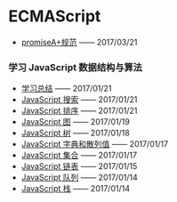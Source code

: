 # ECMAScript

- [promiseA+规范](/ECMAScript/11promiseA+规范.md) —— 2017/03/21

### 学习 JavaScript 数据结构与算法

- [学习总结](/ECMAScript/10-学习总结.md) —— 2017/01/21
- [JavaScript 搜索](/ECMAScript/09-JavaScript搜索.md) —— 2017/01/21
- [JavaScript 排序](/ECMAScript/08-JavaScript排序.md) —— 2017/01/21
- [JavaScript 图](/ECMAScript/07-JavaScript图.md) —— 2017/01/19
- [JavaScript 树](/ECMAScript/06-JavaScript树.md) —— 2017/01/18
- [JavaScript 字典和散列值](/ECMAScript/05-JavaScript字典和散列值.md) —— 2017/01/17
- [JavaScript 集合](/ECMAScript/04-JavaScript集合.md) —— 2017/01/17
- [JavaScript 链表](/ECMAScript/03-JavaScript链表.md) —— 2017/01/15
- [JavaScript 队列](/ECMAScript/02-JavaScript队列.md) —— 2017/01/14
- [JavaScript 栈](/ECMAScript/01-JavaScript栈.md) —— 2017/01/14
